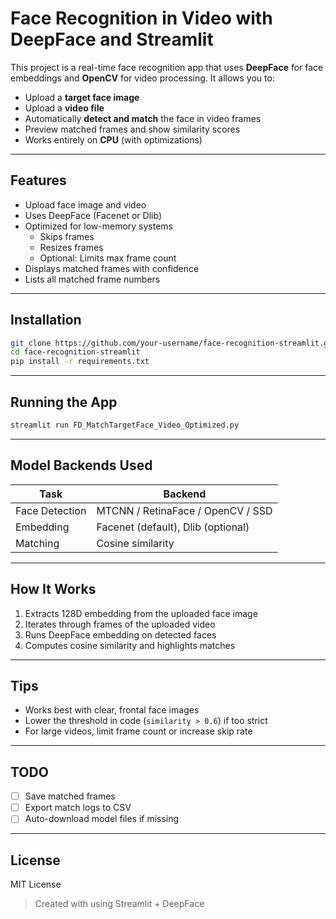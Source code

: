 #  Face Recognition in Video with DeepFace and Streamlit

This project is a real-time face recognition app that uses **DeepFace** for face embeddings and **OpenCV** for video processing. It allows you to:

- Upload a **target face image**
- Upload a **video file**
- Automatically **detect and match** the face in video frames
- Preview matched frames and show similarity scores
- Works entirely on **CPU** (with optimizations)

---

##  Features

-  Upload face image and video
-  Uses DeepFace (Facenet or Dlib)
- Optimized for low-memory systems
  - Skips frames
  - Resizes frames
  - Optional: Limits max frame count
-  Displays matched frames with confidence
-  Lists all matched frame numbers

---

##  Installation

```bash
git clone https://github.com/your-username/face-recognition-streamlit.git
cd face-recognition-streamlit
pip install -r requirements.txt
```

---

## Running the App

```bash
streamlit run FD_MatchTargetFace_Video_Optimized.py
```

---

##  Model Backends Used

| Task              | Backend         |
|-------------------|-----------------|
| Face Detection    | MTCNN / RetinaFace / OpenCV / SSD |
| Embedding         | Facenet (default), Dlib (optional) |
| Matching          | Cosine similarity |

---

##  How It Works

1. Extracts 128D embedding from the uploaded face image
2. Iterates through frames of the uploaded video
3. Runs DeepFace embedding on detected faces
4. Computes cosine similarity and highlights matches

---

##  Tips

- Works best with clear, frontal face images
- Lower the threshold in code (`similarity > 0.6`) if too strict
- For large videos, limit frame count or increase skip rate

---

##  TODO

- [ ] Save matched frames
- [ ] Export match logs to CSV
- [ ] Auto-download model files if missing

---

##  License

MIT License

> Created with  using Streamlit + DeepFace
